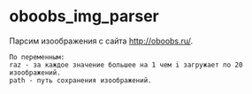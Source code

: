 # oboobs_img_parser
Парсим изоображения с сайта http://oboobs.ru/. 

```
По переменным:
raz - за каждое значение большее на 1 чем i загружает по 20 изоображений.
path - путь сохранения изоображений.
```
